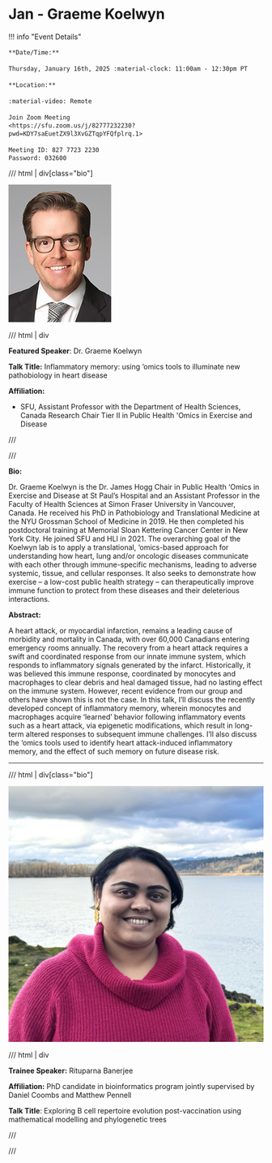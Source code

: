 # Jan - Graeme Koelwyn

!!! info "Event Details"

    **Date/Time:**

    Thursday, January 16th, 2025 :material-clock: 11:00am - 12:30pm PT

    **Location:**

    :material-video: Remote

    Join Zoom Meeting
    <https://sfu.zoom.us/j/82777232230?pwd=KDY7saEuetZX9l3XvGZTqpYFQfplrq.1>

    Meeting ID: 827 7723 2230
    Password: 032600

/// html | div[class="bio"]

![headshot](./images/graeme-koelwyn.png)

/// html | div

**Featured Speaker**: Dr. Graeme Koelwyn

**Talk Title:**  Inflammatory memory: using ‘omics tools to illuminate new pathobiology in heart disease

<!-- ![type:video](https://www.youtube.com/embed/<CODE>) -->

**Affiliation:**

- SFU, Assistant Professor with the Department of Health Sciences, Canada Research Chair Tier II in Public Health 'Omics in Exercise and Disease

///

///

**Bio:**

Dr. Graeme Koelwyn is the Dr. James Hogg Chair in Public Health ‘Omics in Exercise and Disease at St Paul’s Hospital and an Assistant Professor in the Faculty of Health Sciences at Simon Fraser University in Vancouver, Canada. He received his PhD in Pathobiology and Translational Medicine at the NYU Grossman School of Medicine in 2019. He then completed his postdoctoral training at Memorial Sloan Kettering Cancer Center in New York City. He joined SFU and HLI in 2021. The overarching goal of the Koelwyn lab is to apply a translational, ‘omics-based approach for understanding how heart, lung and/or oncologic diseases communicate with each other through immune-specific mechanisms, leading to adverse systemic, tissue, and cellular responses. It also seeks to demonstrate how exercise – a low-cost public health strategy – can therapeutically improve immune function to protect from these diseases and their deleterious interactions.

**Abstract:**

A heart attack, or myocardial infarction, remains a leading cause of morbidity and mortality in Canada, with over 60,000 Canadians entering emergency rooms annually. The recovery from a heart attack requires a swift and coordinated response from our innate immune system, which responds to inflammatory signals generated by the infarct. Historically, it was believed this immune response, coordinated by monocytes and macrophages to clear debris and heal damaged tissue, had no lasting effect on the immune system. However, recent evidence from our group and others have shown this is not the case. In this talk, I’ll discuss the recently developed concept of inflammatory memory, wherein monocytes and macrophages acquire ‘learned’ behavior following inflammatory events such as a heart attack, via epigenetic modifications, which result in long-term altered responses to subsequent immune challenges. I’ll also discuss the ‘omics tools used to identify heart attack-induced inflammatory memory, and the effect of such memory on future disease risk.

---

/// html | div[class="bio"]

![headshot](./images/rituparna-banerjee.jpeg)

/// html | div

**Trainee Speaker:** Rituparna Banerjee

**Affiliation:** PhD candidate in bioinformatics program jointly supervised by Daniel Coombs and Matthew Pennell

**Talk Title**: Exploring B cell repertoire evolution post-vaccination using mathematical modelling and phylogenetic trees

///

///
